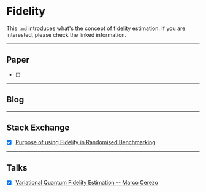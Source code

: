 # Fidelity
This `.md` introduces what's the concept of fidelity estimation. If you are interested, please check the linked information.



---
## Paper
- [ ]


---
## Blog

---
## Stack Exchange
- [x] [Purpose of using Fidelity in Randomised Benchmarking](https://quantumcomputing.stackexchange.com/questions/162/purpose-of-using-fidelity-in-randomised-benchmarking)

---
## Talks
- [x] [Variational Quantum Fidelity Estimation -- Marco Cerezo](https://www.youtube.com/watch?v=hORTmjsoTO8)
